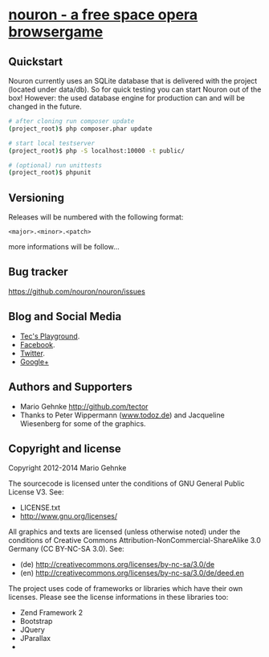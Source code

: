 [nouron - a free space opera browsergame](http://www.nouron.de.vu)
================

Quickstart
----------
Nouron currently uses an SQLite database that is delivered with the project (located under data/db). So for quick testing you can start Nouron out of the box! However: the used database engine for production can and will be changed in the future.

```bash
# after cloning run composer update
(project_root)$ php composer.phar update

# start local testserver
(project_root)$ php -S localhost:10000 -t public/

# (optional) run unittests
(project_root)$ phpunit
```


Versioning
----------

Releases will be numbered with the following format:

`<major>.<minor>.<patch>`

more informations will be follow...



Bug tracker
-----------

https://github.com/nouron/nouron/issues


Blog and Social Media
---------------------

* [Tec's Playground](http://tector.wordpress.com).
* [Facebook](http://facebook.com/nouronbg).
* [Twitter](http://twitter.com/_nouron).
* [Google+](http://plus.google.com/106638531327318351915)

Authors and Supporters
----------------------

+ Mario Gehnke http://github.com/tector
+ Thanks to Peter Wippermann (www.todoz.de) and Jacqueline Wiesenberg for some of the graphics.


Copyright and license
---------------------

Copyright 2012-2014 Mario Gehnke

The sourcecode is licensed unter the conditions of GNU General Public License V3. See:
* LICENSE.txt
* http://www.gnu.org/licenses/

All graphics and texts are licensed (unless otherwise noted) under the conditions of Creative Commons Attribution-NonCommercial-ShareAlike 3.0 Germany (CC BY-NC-SA 3.0).
See:
* (de) http://creativecommons.org/licenses/by-nc-sa/3.0/de
* (en) http://creativecommons.org/licenses/by-nc-sa/3.0/de/deed.en

The project uses code of frameworks or libraries which have their own licenses. Please see the license informations in these libraries too:
* Zend Framework 2
* Bootstrap
* JQuery
* JParallax
*
